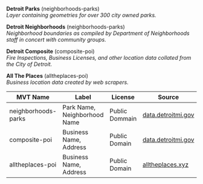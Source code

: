 **Detroit Parks** (neighborhoods-parks)  
_Layer containing geometries for over 300 city owned parks._

**Detroit Neighborhoods** (neighborhoods-parks)  
_Neighborhood boundaries as compiled by Department of Neighborhoods staff in concert with community groups._  

**Detroit Composite** (composite-poi)  
_Fire Inspections, Business Licenses, and other location data collated from the City of Detroit._

**All The Places** (alltheplaces-poi)  
_Business location data created by web scrapers._

| MVT Name |   Label |   License |   Source |
| ------------- | ------------- |  ------------- | ------------- |  
| neighborhoods-parks | Park Name, Neighborhood Name | Public Dommain  | [data.detroitmi.gov](https://data.detroitmi.gov) |
| composite-poi | Business Name, Address | Public Domain | [data.detroitmi.gov](https://data.detroitmi.gov) |
| alltheplaces-poi |  Business Name, Address | Public Domain | [alltheplaces.xyz](http://www.alltheplaces.xyz) |

